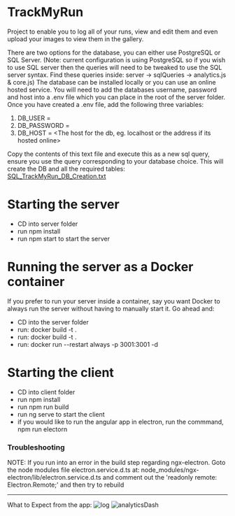 # TrackMyRun

Project to enable you to log all of your runs, view and edit them and even upload your images to view them in the gallery.

There are two options for the database, you can either use PostgreSQL or SQL Server. (Note: current configuration is using PostgreSQL so if you wish to use SQL server then the queries will need to be tweaked to use the SQL server syntax. Find these queries inside: server -> sqlQueries -> analytics.js & core.js)
The database can be installed locally or you can use an online hosted service. You will need to add the databases username, password and host into a .env file which you can place in the root of the server folder. Once you have created a .env file, add the following three variables:

1. DB_USER = <your username to log into your sql db>
2. DB_PASSWORD = <your password to log into your sql db>
3. DB_HOST = <The host for the db, eg. localhost or the address if its hosted online>

Copy the contents of this text file and execute this as a new sql query, ensure you use the query corresponding to your database choice. This will create the DB and all the required tables:  
[SQL_TrackMyRun_DB_Creation.txt](https://github.com/conorlyness/TrackMyRun/files/12053439/SQL_TrackMyRun_DB_Creation.txt)



<h1>Starting the server</h1>
<ul>
    <li>CD into server folder</li>  
    <li>run npm install</li>
    <li>run npm start to start the server</li>  
</ul>

<h1>Running the server as a Docker container</h1>
<p>If you prefer to run your server inside a container, say you want Docker to always run the server without having to manually start it.
Go ahead and:</p>
<ul>
    <li> CD into the server folder</li>
    <li>run: docker build -t <NAME GOES HERE> .</li>
    <li>run: docker build -t <NAME GOES HERE> .</li>
    <li>run: docker run --restart always -p 3001:3001 -d <NAME OF IMAGE></li>
</ul>
<h1>Starting the client </h1>
<ul>
    <li>CD into client folder</li>  
    <li>run npm install</li>
    <li>run npm run build</li>
    <li>run ng serve to start the client </li>  
    <li>if you would like to run the angular app in electron, run the commmand, npm run electorn </li>
</ul>

<h3>Troubleshooting</h3>
 NOTE: If you run into an error in the build step regarding ngx-electron. Goto the node modules file electron.service.d.ts at: 
    node_modules/ngx-electron/lib/electron.service.d.ts and comment out the 'readonly remote: Electron.Remote;' and then try to rebuild
    
*****************************************
What to Expect from the app:
![log](https://github.com/conorlyness/TrackMyRun/assets/56432950/2eb37831-8900-4f49-ac0c-a7d1afe56b23)
![analyticsDash](https://github.com/conorlyness/TrackMyRun/assets/56432950/7673a484-8979-47c3-ba25-296343fa74e5)
